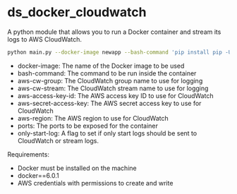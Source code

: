 # ds_docker_cloudwatch


A python module that allows you to run a Docker container and stream its logs to AWS CloudWatch.


```bash
python main.py --docker-image newapp --bash-command 'pip install pip -U && pip install tqdm && python -c "import time; counter = 0; "' --aws-cw-group test_group_1 --aws-cw-stream test_stream_group1_1 --aws-access-key-id None --aws-secret-access-key None --aws-region us-east-1 --ports 8000 --only-start-log True

```


- docker-image: The name of the Docker image to be used
- bash-command: The command to be run inside the container
- aws-cw-group: The CloudWatch group name to use for logging
- aws-cw-stream: The CloudWatch stream name to use for logging
- aws-access-key-id: The AWS access key ID to use for CloudWatch
- aws-secret-access-key: The AWS secret access key to use for CloudWatch
- aws-region: The AWS region to use for CloudWatch
- ports: The ports to be exposed for the container
- only-start-log: A flag to set if only start logs should be sent to CloudWatch or stream logs.


Requirements:
- Docker must be installed on the machine 
- docker==6.0.1
- AWS credentials with permissions to create and write